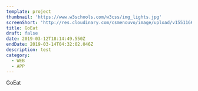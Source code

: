 ```yaml
---
template: project
thumbnail: 'https://www.w3schools.com/w3css/img_lights.jpg'
screenShort: 'http://res.cloudinary.com/csmenouvo/image/upload/v1551166036/75.jpg'
title: GoEat
draft: false
date: 2019-03-12T18:14:49.550Z
endDate: 2019-03-14T04:32:02.046Z
description: test
category:
  - WEB
  - APP
---
```


GoEat
